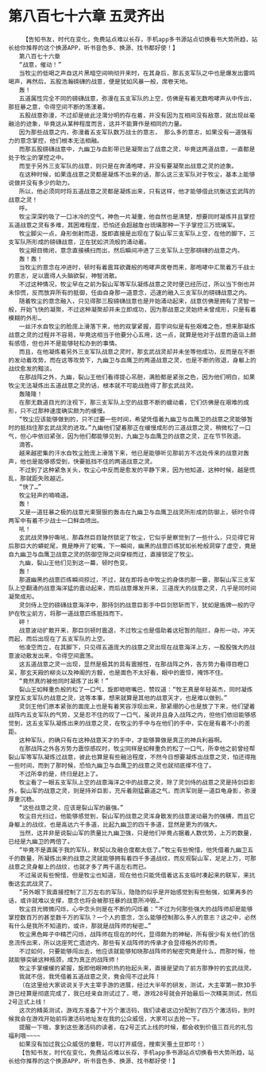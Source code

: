 # 第八百七十六章 五灵齐出
        【告知书友，时代在变化，免费站点难以长存，手机app多书源站点切换看书大势所趋，站长给你推荐的这个换源APP，听书音色多、换源、找书都好使！】
       第八百七十六章
       “战意，催动！”
       当牧尘的低喝之声自这片黑暗空间响彻开来时，在其身后，那五支军队之中也是爆发出雷鸣喝声，再然后，五股浩瀚磅礴的战意，便是犹如风暴一般，席卷天地。
       轰！
       五道属性完全不同的磅礴战意，弥漫在五支军队的上空，仿佛是有着无数咆哮声从中传出，那狂暴之意，令得空间不断的荡漾着。
       五股战意弥漫，不过却是彼此泾渭分明的存在着，并没有因为互相间没有敌意，就出现丝毫融洽的迹象，毕竟这从某种程度而言，这并不能算作是相同的力量。
       因为那些战意之内，弥漫着五支军队数万战士的意志， 那么多的意志，如果没有一道强有力的意念掌控，他们根本无法相融。
       而那五股磅礴战意中，九幽卫与血影带已是凝聚出了战意之灵，毕竟这两道战意，一直都是处于牧尘的掌控之中。
       而至于另外三支军队的战意，则只是在奔涌咆哮，并没有要凝聚出战意之灵的迹象。
       在这种时候，如果连战意之灵都是凝炼不出来的话，那么这三支军队对于牧尘，基本上能够说做并没有多少的助力。
       所以，他必须同时将五道战意之灵都是凝炼出来，只有这样，他才能够借此抗衡这玄武阵的战意之灵！
       呼。
       牧尘深深的吸了一口冰冷的空气，神色一片凝重，他自然也是清楚，想要同时凝炼并且掌控五道战意之灵有多难，其困难程度，恐怕还会超越詹台琉璃那种一下子掌控三万琉璃军。
       牧尘脚尖一点，身形倒射而退，旋即直接是出现在了裂山军三支军队上空，在他的脚下，三支军队所形成的磅礴战意，正在犹如洪流般的涌动着。
       牧尘眼目微闭，意念直接横扫而出，然后瞬间冲进了三支军队上空那磅礴的战意之内。
       轰！轰！
       当牧尘的意念在冲进时，顿时有着震耳欲聋般的咆哮声席卷而来，那咆哮中汇聚着万千战士的意志，足以震得人头脑欲裂，神智消散。
       不过这种情况，牧尘早在之前为裂山军等军队凝炼战意之灵时便已经历过，所以当下倒也并未惊慌，反而放弃所有的抵御，任由自身那一道意念，迅速的融入三支军队的磅礴战意之内。
       随着牧尘的意念融入，只见得那三股磅礴战意也是开始涌动起来，战意仿佛是拥有了灵智一般，开始飞快的凝聚，不过这种凝聚却并未立即成功，因为那战意之灵始终未曾成形，只是有着模糊的外形…
       一丝汗水自牧尘的脸庞上滑落下来，他的双掌紧握，眉宇间似是有些艰难之色，想来那凝炼战意之灵的过程并不容易，毕竟这相当于他要分心五用，这一点，就算是他对于战意的造诣上颇有感悟，但也并不是能够轻松办到的事情。
       而且，在他凝炼着另外三支军队战意之灵时，那玄武战灵却并未坐等他成功，反而是在不断的发动着攻势，而在这等攻势下，九幽卫与血鹰卫的两道战意之灵，也是不断的败退，身躯上的战纹愈发的黯淡。
       在那战阵之外，九幽，裂山王他们看得提心吊胆，满脸都是紧张之色，因为他们明白，如果牧尘无法凝炼出五道战意之灵的话，根本就不可能战胜得了那玄武战灵。
       轰隆隆！
       在那无数道目光的注视下，那三支军队上空的战意不断的蠕动着，它们仿佛是在艰难的成形，只不过那种速度确实颇为的缓慢。
       “牧尘应该能够做到的，只不过要一些时间，希望凭借着九幽卫与血鹰卫的战意之灵能够暂时的抵挡住那玄武战灵的进攻。”九幽他们望着那正在缓慢成形的三道战意之灵，稍微松了一口气，但心中依旧紧张，因为他们都能够见到，九幽卫与血鹰卫的战意之灵，正在节节败退。
       滴答。
       越来越密集的汗水自牧尘脸庞上滑落下来，他已是能够听见那前方不远处传来的战意对轰声，他也是能够感受到，快要抵挡不住的两道战意之灵。
       不过到了这种紧急关头，牧尘心中反而是愈发的平静下来，因为他知道，这种时候，越是慌乱，那就距失败越近。
       “快了…”
       牧尘轻声的喃喃道。
       轰！
       又是一道狂暴之极的战意光束狠狠的轰击在九幽卫与血鹰卫战灵所形成的防御上，顿时令得两军中有着不少战士一口鲜血喷出。
       吼！
       玄武战灵狰狞嘶吼，那森然巨目陡然锁定了牧尘，它似乎是察觉到了一些什么，只见得它背后那巨大的蟒蛇尾，竟是睁开了蛇嘴，下一瞬间，幽黑的战意匹练犹如长枪般洞穿了虚空，竟是自九幽卫与血鹰卫战意之灵的防御空隙之间穿梭而过，直接锁定了牧尘。
       九幽，裂山王他们见到这一幕，顿时色变。
       轰！
       那道幽黑的战意匹练瞬间掠过，不过，就在即将击中牧尘的身体的那一霎，那裂山军三支军队上空翻涌的战意海洋猛的震动起来，而后战意爆发开来，三道庞大的战意之灵，几乎是同时间凝聚成形。
       灵剑侍上空的磅礴战意海洋中，那持剑的战意巨影手中巨剑怒斩而下，犹如是盾牌一般的守护在牧尘前方，将那一道战意匹练抵挡而下。
       砰！
       战意波动扩散开来，那巨剑顿时震退，不过牧尘也是借助着这短暂的阻拦，身形一动，冲天而起，而后出现在了五支军队的上空。
       他凌空而立，在其脚下，只见得五道庞大的战意之灵出现在战意海洋上方，一股股强大的战意波动散发出来，令得空间震荡。
       这五道战意之灵一出现，显然是极其的具有震撼性，在那战阵之外，各方势力看得目瞪口呆，那玄天殿的柳炎以及神阁的方毅，也是面色不太好看，眼中的震惊，掩饰不住。
       “竟然真的被他同时凝炼了出来！”
       裂山王如释重负般的松了一口气，旋即咂咂嘴巴，赞叹道：“牧王真是年轻英杰，同时凝炼掌控五支军队的战意之灵，这等本事，想来就算是其他的战意天才，也是难以做到。”
       灵剑王他们原本紧张的面庞上也是有着笑容浮现出来，那紧绷的心也是放了下来，他们望着战阵内五支军队的气势，又是忍不住的叹了一口气，虽说并且身入战阵之内，但他们依旧能够感觉到，这五支军队凝炼出来的战意之灵，在牧尘的手中与在他们的手中，实在是有着不小的差距。
       这种军队，的确只有在这种战意天才的手中，才能够算做是真正的神兵利器啊。
       在那战阵之外各方势力震惊感叹时，牧尘同样是如释重负的松了一口气，所幸他之前曾经帮裂山军等军队凝炼过战意，彼此也算是有些融洽程度，不然今日想要凝炼出战意之灵，怕还得拖一些时间，而到了那时候，恐怕九幽卫与血鹰卫的战意之灵也就彻底撑不住了。
       不过所幸的是，终归是赶上了。
       牧尘看了一眼五支军队上空的战意海洋之中的战意之灵，除了灵剑侍的战意之灵是持剑巨影外，裂山军的战意之灵，则是持斧巨影，充斥着刚猛霸道之气，而洪军则是一道巨龟身影，弥漫厚重沉稳。
       “这些战意之灵，应该是裂山军的最强。”
       牧尘目光扫过，他能够感觉到，裂山军的战意之灵浑身散发的战意波动最为的强横，而且它身躯上的战纹，也是高达六千多道，比起九幽卫的四千多道，显然是更为的强大。
       当然，这并非是说裂山军的质量比九幽卫强，只是他们毕竟占据着人数优势，上万的数量，已经是九幽卫的两倍了。
       “毕竟不是直属于我的军队，默契以及融合度都太低了。”牧尘有些惋惜，他凭借着九幽卫五千的数量，所凝炼出来的战意之灵就能够拥有着四千多道战纹，而反观裂山军，足足上万，可那战意之灵身躯上的战纹，也就才多了两千道左右而已。
       不过虽说有些惋惜，但是牧尘也知道，现在他也只能凭借着这五支临时凑起来的联军，来抗衡这玄武战灵了。
       “另外眼下我直接控制了三万左右的军队，隐隐的似乎是开始感觉到有些勉强，如果再多的话，或许就难以支撑，意念也将会被那狂暴的战意所冲毁…”
       牧尘目光微微闪烁，心中念头则是在不断的闪烁着：“不过为何那些强大的战阵师却是能够掌控数百万的甚至数千万的军队？一个人的意念，怎么能够控制那么多人的意志？这之中，必然有什么是我所不知道的，或许，那就是战阵师的秘密…”
       牧尘黑色眸子中精芒闪烁，战阵师在现在的时代，显得颇为的神秘，所有很少有关他们的信息流传出来，所以这座死亡遗迹内，那些有关战阵师的传承才会显得格外的珍贵。
       不过如何，只要能够闯出去，他应该就能够知晓那战阵师的秘密究竟是什么，而那时候，他就能够突破这种瓶颈，成为真正的战阵师！
       牧尘手掌缓缓的紧握，旋即他眼神炽热的抬起头来，直接是望向了前方那狰狞的玄武战灵。
       我就不信，我凭借着五道战意之灵，竟会闯不过此阵！
       （在这里给大家说说关于大主宰手游的进展，经过大半年的研发，测试，大主宰第一款3D手游已经算是彻底完成了，我已经亲自测试过了，嗯，游戏28号就会开始最后一次精英测试，然后2号正式上线！
       这次的精英测试，游戏方准备了十万个激活码，我们读者这边分配到了四万个激活码，到时候我会在游戏开始前将激活码地址发在我的公众威信，大家可以去抢一下。
       提醒一下哦，拿到这些激活码的读者，在2号正式上线的时候，都会收到价值三百元的礼包福利哦~~~~
       如果没有加过我公众威信的童鞋，可以打开威信，搜索天蚕土豆即可！）
       【告知书友，时代在变化，免费站点难以长存，手机app多书源站点切换看书大势所趋，站长给你推荐的这个换源APP，听书音色多、换源、找书都好使！】